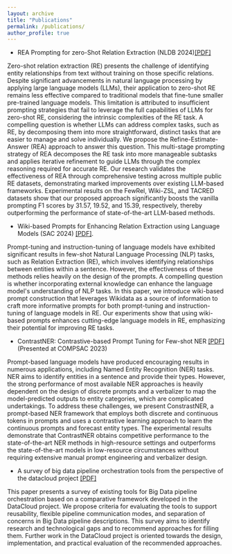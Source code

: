 ```yaml
---
layout: archive
title: "Publications"
permalink: /publications/
author_profile: true
---
```

- REA Prompting for zero-Shot Relation Extraction (NLDB 2024)[[PDF]](https://link.springer.com/chapter/10.1007/978-3-031-70239-6_21)

Zero-shot relation extraction (RE) presents the challenge of identifying entity relationships from text without training on those specific relations. Despite significant advancements in natural language processing by applying large language models (LLMs), their application to zero-shot RE remains less effective compared to traditional models that fine-tune smaller pre-trained language models. This limitation is attributed to insufficient prompting strategies that fail to leverage the full capabilities of LLMs for zero-shot RE, considering the intrinsic complexities of the RE task. A compelling question is whether LLMs can address complex tasks, such as RE, by decomposing them into more straightforward, distinct tasks that are easier to manage and solve individually. We propose the Refine-Estimate-Answer (REA) approach to answer this question. This multi-stage prompting strategy of REA decomposes the RE task into more manageable subtasks and applies iterative refinement to guide LLMs through the complex reasoning required for accurate RE. Our research validates the effectiveness of REA through comprehensive testing across multiple public RE datasets, demonstrating marked improvements over existing LLM-based frameworks. Experimental results on the FewRel, Wiki-ZSL, and TACRED datasets show that our proposed approach significantly boosts the vanilla prompting F1 scores by 31.57, 19.52, and 15.39, respectively, thereby outperforming the performance of state-of-the-art LLM-based methods.

- Wiki-based Prompts for Enhancing Relation Extraction using Language Models (SAC 2024) [[PDF]](/files/SAC2024%20(4).pdf).

Prompt-tuning and instruction-tuning of language models have exhibited significant results in few-shot Natural Language Processing (NLP) tasks, such as Relation Extraction (RE), which involves identifying relationships between entities within a sentence. However, the effectiveness of these methods relies heavily on the design of the prompts. A compelling question is whether incorporating external knowledge can enhance the language model's understanding of NLP tasks. In this paper, we introduce wiki-based prompt construction that leverages Wikidata as a source of information to craft more informative prompts for both prompt-tuning and instruction-tuning of language models in RE. Our experiments show that using wiki-based prompts enhances cutting-edge language models in RE, emphasizing their potential for improving RE tasks.

- ContrastNER: Contrastive-based Prompt Tuning for
Few-shot NER [[PDF]](/files/ContrastNER!%20Contrastive-based%20Prompt%20Tuning%20for%20Few-shot%20NER.pdf) (Presented at COMPSAC 2023)

Prompt-based language models have produced encouraging results in numerous applications, including Named Entity Recognition (NER) tasks. NER aims to identify entities in a sentence and provide their types. However, the strong performance of most available NER approaches is heavily dependent on the design of discrete prompts and a verbalizer to map the model-predicted outputs to entity categories, which are complicated undertakings. To address these challenges, we present ConstrastNER, a prompt-based NER framework that employs both discrete and continuous tokens in prompts and uses a contrastive learning approach to learn the continuous prompts and forecast entity types. The experimental results demonstrate that ContrastNER obtains competitive performance to the state-of-the-art NER methods in high-resource settings and outperforms the state-of-the-art models in low-resource circumstances without requiring extensive manual prompt engineering and verbalizer design.

- A survey of big data pipeline orchestration tools from the perspective of the datacloud project [[PDF]](https://ceur-ws.org/Vol-3036/paper05.pdf)

This paper presents a survey of existing tools for Big Data pipeline orchestration based on a comparative framework developed in the DataCloud project. We propose criteria for evaluating the tools to support reusability, flexible pipeline communication modes, and separation of concerns in Big Data pipeline descriptions. This survey aims to identify research and technological gaps and to recommend approaches for filling them. Further work in the DataCloud project is oriented towards the design, implementation, and practical evaluation of the recommended approaches.
